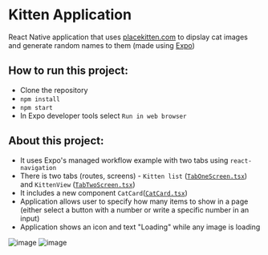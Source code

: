 # Kitten Application

React Native application that uses [placekitten.com](http://placekitten.com/) to dipslay cat images and generate random names to them (made using [Expo](https://docs.expo.io/))

## How to run this project:
- Clone the repository
- `npm install`
- `npm start`
- In Expo developer tools select `Run in web browser`

## About this project:
- It uses Expo's managed workflow example with two tabs using `react-navigation`
- There is two tabs (routes, screens) - `Kitten list` ([`TabOneScreen.tsx`](https://github.com/dkarolis/kitten-application/blob/main/screens/TabOneScreen.tsx)) and `KittenView` ([`TabTwoScreen.tsx`](https://github.com/dkarolis/kitten-application/blob/main/screens/TabOneScreen.tsx))
- It includes a new component `CatCard`([`CatCard.tsx`](https://github.com/dkarolis/kitten-application/blob/main/components/CatCard.tsx))
- Application allows user to specify how many items to show in a page (either select a button with a number or write a specific number in an input)
- Application shows an icon and text "Loading" while any image is loading

![image](https://user-images.githubusercontent.com/81879988/113589048-95797780-9639-11eb-867f-6549001e4d59.png) ![image](https://user-images.githubusercontent.com/81879988/113589158-b6da6380-9639-11eb-9d57-1b5fb9964840.png)
